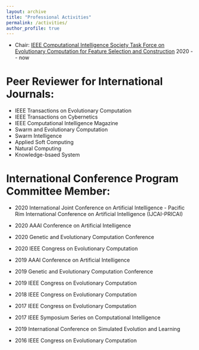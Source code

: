 ```yaml
---
layout: archive
title: "Professional Activities"
permalink: /activities/
author_profile: true
---
```


- Chair: [IEEE Computational Intelligence Society Task Force on Evolutionary Computation for Feature Selection and Construction](https://homepages.ecs.vuw.ac.nz/~nguyenhoai2/ieeeCIS_ecfsc.html,) 2020 -- now

# Peer Reviewer for International Journals:
- IEEE Transactions on Evolutionary Computation
- IEEE Transactions on Cybernetics
- IEEE Computational Intelligence Magazine
- Swarm and Evolutionary Computation
- Swarm Intelligence
- Applied Soft Computing
- Natural Computing
- Knowledge-bsaed System

# International Conference Program Committee Member:
- 2020 International Joint Conference on Artificial Intelligence - Pacific Rim International Conference on Artificial Intelligence (IJCAI-PRICAI)

- 2020 AAAI Conference on Artificial Intelligence


- 2020 Genetic and Evolutionary Computation Conference   
- 2020 IEEE Congress on Evolutionary Computation
- 2019 AAAI Conference on Artificial Intelligence
- 2019 Genetic and Evolutionary Computation Conference
- 2019 IEEE Congress on Evolutionary Computation
- 2018 IEEE Congress on Evolutionary Computation
- 2017 IEEE Congress on Evolutionary Computation
- 2017 IEEE Symposium Series on Computational Intelligence
- 2019 International Conference on Simulated Evolution and Learning
- 2016 IEEE Congress on Evolutionary Computation


